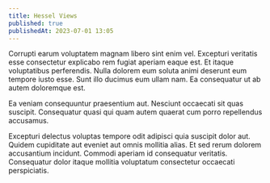 ```yaml
---
title: Hessel Views
published: true
publishedAt: 2023-07-01 13:05
---
```


Corrupti earum voluptatem magnam libero sint enim vel. Excepturi veritatis esse consectetur explicabo rem fugiat aperiam eaque est. Et itaque voluptatibus perferendis. Nulla dolorem eum soluta animi deserunt eum tempore iusto esse. Sunt illo ducimus eum ullam nam. Ea consequatur ut ab autem doloremque est.

Ea veniam consequuntur praesentium aut. Nesciunt occaecati sit quas suscipit. Consequatur quasi qui quam autem quaerat cum porro repellendus accusamus.

Excepturi delectus voluptas tempore odit adipisci quia suscipit dolor aut. Quidem cupiditate aut eveniet aut omnis mollitia alias. Et sed rerum dolorem accusantium incidunt. Commodi aperiam id consequatur veritatis. Consequatur dolor itaque mollitia voluptatum consectetur occaecati perspiciatis.